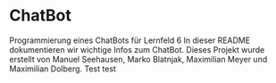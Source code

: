 # ChatBot
Programmierung eines ChatBots für Lernfeld 6
In dieser README dokumentieren wir wichtige Infos zum ChatBot.
Dieses Projekt wurde erstellt von Manuel Seehausen, Marko Blatnjak, Maximilian Meyer und Maximilian Dolberg.
Test
test